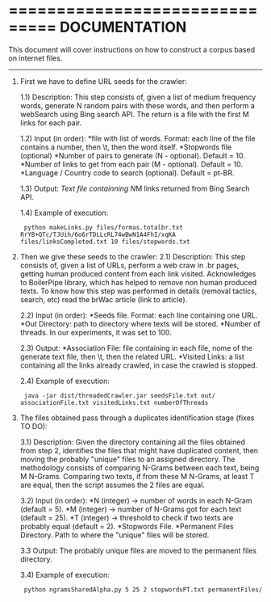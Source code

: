 ===============================
DOCUMENTATION
===============================

This document will cover instructions on how to construct a corpus based on internet files.

-----------------------------

1) First we have to define URL seeds for the crawler:
	
	1.1) Description: This step consists of, given a list of medium frequency words, generate N random pairs with these words, and then perform a webSearch using Bing search API. The return is a file with the first M links for each pair.

	1.2) Input (in order):
		*file with list of words. Format: each line of the file contains a number, then \t, then the word itself.
		*Stopwords file (optional)
		*Number of pairs to generate (N - optional). Default = 10.
		*Number of links to get from each pair (M - optional). Default = 10.
		*Language / Country code to search (optional). Default = pt-BR.

	1.3) Output:
		*Text file containning N*M links returned from Bing Search API.

	1.4) Example of execution:
	
		python makeLinks.py files/formas.totalbr.txt RrYB+QTc/TJUih/6o6rTDLLcRL74wBwN1A4FhI/xqKA files/linksCompleted.txt 10 files/stopwords.txt

2) Then we give these seeds to the crawler:
	2.1) Description: This step consists of, given a list of URLs, perform a web craw in .br pages, getting human produced content from each link visited. Acknowledges to BoilerPipe library, which has helped to remove non human produced texts. To know how this step was performed in details (removal tactics, search, etc) read the brWac article (link to article).

	2.2) Input (in order):
		*Seeds file. Format: each line containing one URL.
		*Out Directory: path to directory where texts will be stored.
		*Number of threads. In our experiments, it was set to 100.

	2.3) Output:
		*Association File: file containing in each file, nome of the generate text file, then \t, then the related URL.
		*Visited Links: a list containing all the links already crawled, in case the crawled is stopped.

	2.4) Example of execution:

		java -jar dist/threadedCrawler.jar seedsFile.txt out/ associationFile.txt visitedLinks.txt numberOfThreads

3) The files obtained pass through a duplicates identification stage (fixes TO DO):

	3.1) Description: Given the directory containing all the files obtained from step 2, identifies the files that might have duplicated content, then moving the probably "unique" files to an assigned directory. The methodology consists of comparing N-Grams between each text, being M N-Grams. Comparing two texts, if from these M N-Grams, at least T are equal, then the script assumes the 2 files are equal.

	3.2) Input (in order):
		*N (integer) -> number of words in each N-Gram (default = 5).
		*M (integer) -> number of N-Grams got for each text (default = 25).
		*T (integer) -> threshold to check if two texts are probably equal (default = 2).
		*Stopwords File.
		*Permanent Files Directory. Path to where the "unique" files will be stored.

	3.3 Output:
		The probably unique files are moved to the permanent files directory.

	3.4) Example of execution:

		python ngramsSharedAlpha.py 5 25 2 stopwordsPT.txt permanentFiles/